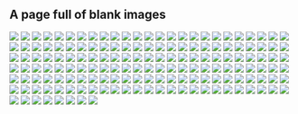 ## A page full of blank images
![](https://smileycreations15.com/files/images/blank.png)
![](https://smileycreations15.com/files/images/blank.png)
![](https://smileycreations15.com/files/images/blank.png)
![](https://smileycreations15.com/files/images/blank.png)
![](https://smileycreations15.com/files/images/blank.png)
![](https://smileycreations15.com/files/images/blank.png)
![](https://smileycreations15.com/files/images/blank.png)
![](https://smileycreations15.com/files/images/blank.png)
![](https://smileycreations15.com/files/images/blank.png)
![](https://smileycreations15.com/files/images/blank.png)
![](https://smileycreations15.com/files/images/blank.png)
![](https://smileycreations15.com/files/images/blank.png)
![](https://smileycreations15.com/files/images/blank.png)
![](https://smileycreations15.com/files/images/blank.png)
![](https://smileycreations15.com/files/images/blank.png)
![](https://smileycreations15.com/files/images/blank.png)
![](https://smileycreations15.com/files/images/blank.png)
![](https://smileycreations15.com/files/images/blank.png)
![](https://smileycreations15.com/files/images/blank.png)
![](https://smileycreations15.com/files/images/blank.png)
![](https://smileycreations15.com/files/images/blank.png)
![](https://smileycreations15.com/files/images/blank.png)
![](https://smileycreations15.com/files/images/blank.png)
![](https://smileycreations15.com/files/images/blank.png)
![](https://smileycreations15.com/files/images/blank.png)
![](https://smileycreations15.com/files/images/blank.png)
![](https://smileycreations15.com/files/images/blank.png)
![](https://smileycreations15.com/files/images/blank.png)
![](https://smileycreations15.com/files/images/blank.png)
![](https://smileycreations15.com/files/images/blank.png)
![](https://smileycreations15.com/files/images/blank.png)
![](https://smileycreations15.com/files/images/blank.png)
![](https://smileycreations15.com/files/images/blank.png)
![](https://smileycreations15.com/files/images/blank.png)
![](https://smileycreations15.com/files/images/blank.png)
![](https://smileycreations15.com/files/images/blank.png)
![](https://smileycreations15.com/files/images/blank.png)
![](https://smileycreations15.com/files/images/blank.png)
![](https://smileycreations15.com/files/images/blank.png)
![](https://smileycreations15.com/files/images/blank.png)
![](https://smileycreations15.com/files/images/blank.png)
![](https://smileycreations15.com/files/images/blank.png)
![](https://smileycreations15.com/files/images/blank.png)
![](https://smileycreations15.com/files/images/blank.png)
![](https://smileycreations15.com/files/images/blank.png)
![](https://smileycreations15.com/files/images/blank.png)
![](https://smileycreations15.com/files/images/blank.png)
![](https://smileycreations15.com/files/images/blank.png)
![](https://smileycreations15.com/files/images/blank.png)
![](https://smileycreations15.com/files/images/blank.png)
![](https://smileycreations15.com/files/images/blank.png)
![](https://smileycreations15.com/files/images/blank.png)
![](https://smileycreations15.com/files/images/blank.png)
![](https://smileycreations15.com/files/images/blank.png)
![](https://smileycreations15.com/files/images/blank.png)
![](https://smileycreations15.com/files/images/blank.png)
![](https://smileycreations15.com/files/images/blank.png)
![](https://smileycreations15.com/files/images/blank.png)
![](https://smileycreations15.com/files/images/blank.png)
![](https://smileycreations15.com/files/images/blank.png)
![](https://smileycreations15.com/files/images/blank.png)
![](https://smileycreations15.com/files/images/blank.png)
![](https://smileycreations15.com/files/images/blank.png)
![](https://smileycreations15.com/files/images/blank.png)
![](https://smileycreations15.com/files/images/blank.png)
![](https://smileycreations15.com/files/images/blank.png)
![](https://smileycreations15.com/files/images/blank.png)
![](https://smileycreations15.com/files/images/blank.png)
![](https://smileycreations15.com/files/images/blank.png)
![](https://smileycreations15.com/files/images/blank.png)
![](https://smileycreations15.com/files/images/blank.png)
![](https://smileycreations15.com/files/images/blank.png)
![](https://smileycreations15.com/files/images/blank.png)
![](https://smileycreations15.com/files/images/blank.png)
![](https://smileycreations15.com/files/images/blank.png)
![](https://smileycreations15.com/files/images/blank.png)
![](https://smileycreations15.com/files/images/blank.png)
![](https://smileycreations15.com/files/images/blank.png)
![](https://smileycreations15.com/files/images/blank.png)
![](https://smileycreations15.com/files/images/blank.png)
![](https://smileycreations15.com/files/images/blank.png)
![](https://smileycreations15.com/files/images/blank.png)
![](https://smileycreations15.com/files/images/blank.png)
![](https://smileycreations15.com/files/images/blank.png)
![](https://smileycreations15.com/files/images/blank.png)
![](https://smileycreations15.com/files/images/blank.png)
![](https://smileycreations15.com/files/images/blank.png)
![](https://smileycreations15.com/files/images/blank.png)
![](https://smileycreations15.com/files/images/blank.png)
![](https://smileycreations15.com/files/images/blank.png)
![](https://smileycreations15.com/files/images/blank.png)
![](https://smileycreations15.com/files/images/blank.png)
![](https://smileycreations15.com/files/images/blank.png)
![](https://smileycreations15.com/files/images/blank.png)
![](https://smileycreations15.com/files/images/blank.png)
![](https://smileycreations15.com/files/images/blank.png)
![](https://smileycreations15.com/files/images/blank.png)
![](https://smileycreations15.com/files/images/blank.png)
![](https://smileycreations15.com/files/images/blank.png)
![](https://smileycreations15.com/files/images/blank.png)
![](https://smileycreations15.com/files/images/blank.png)
![](https://smileycreations15.com/files/images/blank.png)
![](https://smileycreations15.com/files/images/blank.png)
![](https://smileycreations15.com/files/images/blank.png)
![](https://smileycreations15.com/files/images/blank.png)
![](https://smileycreations15.com/files/images/blank.png)
![](https://smileycreations15.com/files/images/blank.png)
![](https://smileycreations15.com/files/images/blank.png)
![](https://smileycreations15.com/files/images/blank.png)
![](https://smileycreations15.com/files/images/blank.png)
![](https://smileycreations15.com/files/images/blank.png)
![](https://smileycreations15.com/files/images/blank.png)
![](https://smileycreations15.com/files/images/blank.png)
![](https://smileycreations15.com/files/images/blank.png)
![](https://smileycreations15.com/files/images/blank.png)
![](https://smileycreations15.com/files/images/blank.png)
![](https://smileycreations15.com/files/images/blank.png)
![](https://smileycreations15.com/files/images/blank.png)
![](https://smileycreations15.com/files/images/blank.png)
![](https://smileycreations15.com/files/images/blank.png)
![](https://smileycreations15.com/files/images/blank.png)
![](https://smileycreations15.com/files/images/blank.png)
![](https://smileycreations15.com/files/images/blank.png)
![](https://smileycreations15.com/files/images/blank.png)
![](https://smileycreations15.com/files/images/blank.png)
![](https://smileycreations15.com/files/images/blank.png)
![](https://smileycreations15.com/files/images/blank.png)
![](https://smileycreations15.com/files/images/blank.png)
![](https://smileycreations15.com/files/images/blank.png)
![](https://smileycreations15.com/files/images/blank.png)
![](https://smileycreations15.com/files/images/blank.png)
![](https://smileycreations15.com/files/images/blank.png)
![](https://smileycreations15.com/files/images/blank.png)
![](https://smileycreations15.com/files/images/blank.png)
![](https://smileycreations15.com/files/images/blank.png)
![](https://smileycreations15.com/files/images/blank.png)
![](https://smileycreations15.com/files/images/blank.png)
![](https://smileycreations15.com/files/images/blank.png)
![](https://smileycreations15.com/files/images/blank.png)
![](https://smileycreations15.com/files/images/blank.png)
![](https://smileycreations15.com/files/images/blank.png)
![](https://smileycreations15.com/files/images/blank.png)
![](https://smileycreations15.com/files/images/blank.png)
![](https://smileycreations15.com/files/images/blank.png)
![](https://smileycreations15.com/files/images/blank.png)
![](https://smileycreations15.com/files/images/blank.png)
![](https://smileycreations15.com/files/images/blank.png)
![](https://smileycreations15.com/files/images/blank.png)
![](https://smileycreations15.com/files/images/blank.png)
![](https://smileycreations15.com/files/images/blank.png)
![](https://smileycreations15.com/files/images/blank.png)
![](https://smileycreations15.com/files/images/blank.png)
![](https://smileycreations15.com/files/images/blank.png)
![](https://smileycreations15.com/files/images/blank.png)
![](https://smileycreations15.com/files/images/blank.png)
![](https://smileycreations15.com/files/images/blank.png)
![](https://smileycreations15.com/files/images/blank.png)
![](https://smileycreations15.com/files/images/blank.png)
